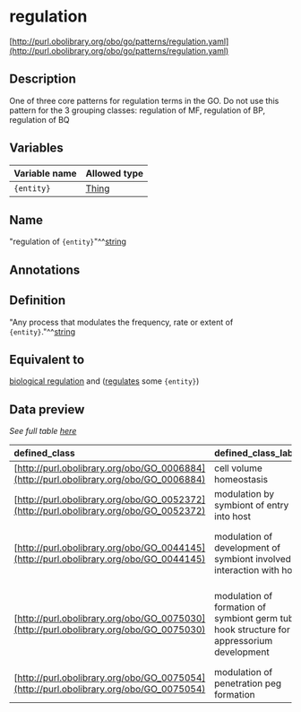 # regulation

[http://purl.obolibrary.org/obo/go/patterns/regulation.yaml](http://purl.obolibrary.org/obo/go/patterns/regulation.yaml)

## Description

One of three core patterns for regulation terms in the GO. Do not use this pattern for the 3 grouping classes: regulation of MF, regulation of BP, regulation of BQ




## Variables

| Variable name | Allowed type |
|:--------------|:-------------|
| `{entity}` | [Thing](http://www.w3.org/2002/07/owl#Thing) |

## Name

"regulation of `{entity}`"^^[string](http://www.w3.org/2001/XMLSchema#string)

## Annotations



## Definition

"Any process that modulates the frequency, rate or extent of `{entity}`."^^[string](http://www.w3.org/2001/XMLSchema#string)

## Equivalent to

[biological regulation](http://purl.obolibrary.org/obo/GO_0065007)  and ([regulates](http://purl.obolibrary.org/obo/RO_0002211) some `{entity}`)







## Data preview

*See full table [here](https://github.com/geneontology/go-ontology/tree/master/src/design_patterns/regulation.tsv)*

| defined_class | defined_class_label | entity | entity_label |
|:--|:--|:--|:--|
| [http://purl.obolibrary.org/obo/GO_0006884](http://purl.obolibrary.org/obo/GO_0006884) | cell volume homeostasis | [http://purl.obolibrary.org/obo/OBA_0000056](http://purl.obolibrary.org/obo/OBA_0000056) | cell volume |
| [http://purl.obolibrary.org/obo/GO_0052372](http://purl.obolibrary.org/obo/GO_0052372) | modulation by symbiont of entry into host | [http://purl.obolibrary.org/obo/GO_0044409](http://purl.obolibrary.org/obo/GO_0044409) | entry into host |
| [http://purl.obolibrary.org/obo/GO_0044145](http://purl.obolibrary.org/obo/GO_0044145) | modulation of development of symbiont involved in interaction with host | [http://purl.obolibrary.org/obo/GO_0044115](http://purl.obolibrary.org/obo/GO_0044115) | development of symbiont involved in interaction with host |
| [http://purl.obolibrary.org/obo/GO_0075030](http://purl.obolibrary.org/obo/GO_0075030) | modulation of formation of symbiont germ tube hook structure for appressorium development | [http://purl.obolibrary.org/obo/GO_0075029](http://purl.obolibrary.org/obo/GO_0075029) | formation of symbiont germ tube hook structure for appressorium development |
| [http://purl.obolibrary.org/obo/GO_0075054](http://purl.obolibrary.org/obo/GO_0075054) | modulation of penetration peg formation | [http://purl.obolibrary.org/obo/GO_0075053](http://purl.obolibrary.org/obo/GO_0075053) | penetration peg formation |

